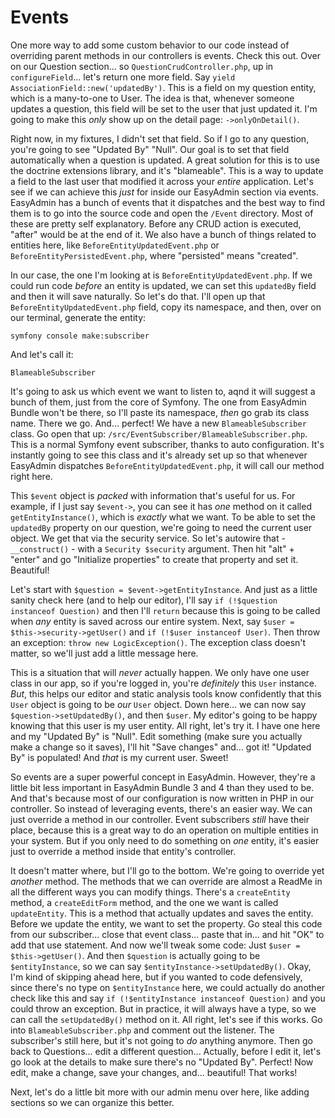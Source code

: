 # Events

One more way to add some custom behavior to our code instead of overriding parent methods in our controllers is events. Check this out. Over on our Question section... so `QuestionCrudController.php`, up in `configureField`... let's return one more field. Say `yield AssociationField::new('updatedBy')`. This is a field on my question entity, which is a many-to-one to User. The idea is that, whenever someone updates a question, this field will be set to the user that just updated it. I'm going to make this *only* show up on the detail page: `->onlyOnDetail()`.

Right now, in my fixtures, I didn't set that field. So if I go to any question, you're going to see "Updated By" "Null". Our goal is to set that field automatically when a question is updated. A great solution for this is to use the doctrine extensions library, and it's "blameable". This is a way to update a field to the last user that modified it across your *entire* application. Let's see if we can achieve this *just* for inside our EasyAdmin section via events. EasyAdmin has a bunch of events that it dispatches and the best way to find them is to go into the source code and open the `/Event` directory. Most of these are pretty self explanatory. Before any CRUD action is executed, "after" would be at the end of it. We also have a bunch of things related to entities here, like `BeforeEntityUpdatedEvent.php` or `BeforeEntityPersistedEvent.php`, where "persisted" means "created".

In our case, the one I'm looking at is `BeforeEntityUpdatedEvent.php`. If we could run code *before* an entity is updated, we can set this `updatedBy` field and then it will save naturally. So let's do that. I'll open up that `BeforeEntityUpdatedEvent.php` field, copy its namespace, and then, over on our terminal, generate the entity:

```terminal
symfony console make:subscriber
```

And let's call it:

```terminal
BlameableSubscriber
```

It's going to ask us which event we want to listen to, aqnd it will suggest a bunch of them, just from the core of Symfony. The one from EasyAdmin Bundle won't be there, so I'll paste its namespace, *then* go grab its class name. There we go. And... perfect! We have a new `BlameableSubscriber` class. Go open that up: `/src/EventSubscriber/BlameableSubscriber.php`. This is a normal Symfony event subscriber, thanks to auto configuration. It's instantly going to see this class and it's already set up so that whenever EasyAdmin dispatches `BeforeEntityUpdatedEvent.php`, it will call our method right here.

This `$event` object is *packed* with information that's useful for us. For example, if I just say `$event->`, you can see it has *one* method on it called `getEntityInstance()`, which is *exactly* what we want. To be able to set the `updatedBy` property on our question, we're going to need the current user object. We get that via the security service. So let's autowire that - `__construct()` - with a `Security $security` argument. Then hit "alt" + "enter" and go "Initialize properties" to create that property and set it. Beautiful!

Let's start with `$question = $event->getEntityInstance`. And just as a little sanity check here (and to help our editor), I'll say `if (!$question instanceof Question)` and then I'll `return` because this is going to be called when *any* entity is saved across our entire system. Next, say `$user = $this->security->getUser()` and `if (!$user instanceof User)`. Then throw an exception: `throw new LogicException()`. The exception class doesn't matter, so we'll just add a little message here.

This is a situation that will *never* actually happen. We only have one user class in our app, so if you're logged in, you're *definitely* this `User` instance. *But*, this helps our editor and static analysis tools know confidently that this `User` object is going to be *our* `User` object. Down here... we can now say `$question->setUpdatedBy()`, and then `$user`. My editor's going to be happy knowing that this user is my user entity. All right, let's try it. I have one here and my "Updated By" is "Null". Edit something (make sure you actually make a change so it saves), I'll hit "Save changes" and... got it! "Updated By" is populated! And *that* is my current user. Sweet!

So events are a super powerful concept in EasyAdmin. However, they're a little bit less important in EasyAdmin Bundle 3 and 4 than they used to be. And that's because most of our configuration is now written in PHP in our controller. So instead of leveraging events, there's an easier way. We can just override a method in our controller. Event subscribers *still* have their place, because this is a great way to do an operation on multiple entities in your system. But if you only need to do something on *one* entity, it's easier just to override a method inside that entity's controller.

It doesn't matter where, but I'll go to the bottom. We're going to override yet *another* method. The methods that we can override are almost a ReadMe in all the different ways you can modify things. There's a `createEntity` method, a `createEditForm` method, and the one we want is called `updateEntity`. This is a method that actually updates and saves the entity. Before we update the entity, we want to set the property. Go steal this code from our subscriber... close that event class... paste that in... and hit "OK" to add that use statement. And now we'll tweak some code: Just `$user = $this->getUser()`. And then `$question` is actually going to be `$entityInstance`, so we can say `$entityInstance->setUpdatedBy()`. Okay, I'm kind of skipping ahead here, but if you wanted to code defensively, since there's no type on `$entityInstance` here, we could actually do another check like this and say `if (!$entityInstance instanceof Question)` and you could throw an exception. But in practice, it will always have a type, so we can call the `setUpdatedBy()` method on it. All right, let's see if this works. Go into `BlameableSubscriber.php` and comment out the listener. The subscriber's still here, but it's not going to *do* anything anymore. Then go back to Questions... edit a different question... Actually, before I edit it, let's go look at the details to make sure there's no "Updated By". Perfect! Now edit, make a change, save your changes, and... beautiful! That works!

Next, let's do a little bit more with our admin menu over here, like adding sections so we can organize this better.
